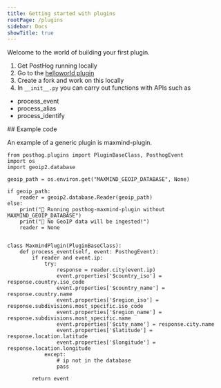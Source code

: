 ```yaml
---
title: Getting started with plugins
rootPage: /plugins
sidebar: Docs
showTitle: true
---
```


Welcome to the world of building your first plugin.

1. Get PostHog running locally
1. Go to the [helloworld plugin](https://github.com/PostHog/helloworldplugin)
1. Create a fork and work on this locally
1. In `__init__.py` you can carry out functions with APIs such as

* process_event
* process_alias
* process_identify

## Example code

An example of a generic plugin is maxmind-plugin.

```
from posthog.plugins import PluginBaseClass, PosthogEvent
import os
import geoip2.database

geoip_path = os.environ.get("MAXMIND_GEOIP_DATABASE", None)

if geoip_path:
    reader = geoip2.database.Reader(geoip_path)
else:
    print("🔻 Running posthog-maxmind-plugin without MAXMIND_GEOIP_DATABASE")
    print("🔺 No GeoIP data will be ingested!")
    reader = None


class MaxmindPlugin(PluginBaseClass):
    def process_event(self, event: PosthogEvent):
        if reader and event.ip:
            try:
                response = reader.city(event.ip)
                event.properties['$country_iso'] = response.country.iso_code
                event.properties['$country_name'] = response.country.name
                event.properties['$region_iso'] = response.subdivisions.most_specific.iso_code
                event.properties['$region_name'] = response.subdivisions.most_specific.name
                event.properties['$city_name'] = response.city.name
                event.properties['$latitude'] = response.location.latitude
                event.properties['$longitude'] = response.location.longitude
            except:
                # ip not in the database
                pass

        return event
```